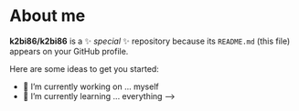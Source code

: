# About me

**k2bi86/k2bi86** is a ✨ _special_ ✨ repository because its `README.md` (this file) appears on your GitHub profile.

Here are some ideas to get you started:

- 🔭 I’m currently working on ... myself  
- 🌱 I’m currently learning ... everything
-->
